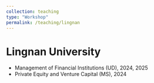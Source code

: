 ```yaml
---
collection: teaching
type: "Workshop"
permalink: /teaching/lingnan
---
```


Lingnan University
======
- Management of Financial Institutions (UD), 2024, 2025
- Private Equity and Venture Capital (MS), 2024
